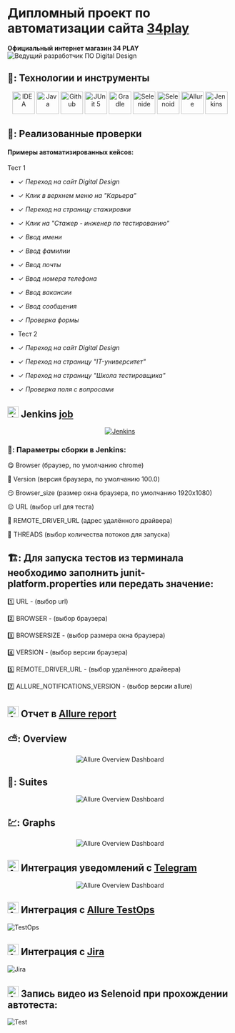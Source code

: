 # Дипломный проект по автоматизации сайта  [34play](https://www.34play.me/)
**Официальный интернет магазин 34 PLAY**
&nbsp;
![Ведущий разработчик ПО Digital Design](images/screens/digdes.png)
&nbsp;


## 🧰: Технологии и инструменты

<p align="center">
<a href="https://www.jetbrains.com/idea/"><img src="images/logo/Idea.svg" width="50" height="50"  alt="IDEA"/></a>
<a href="https://www.java.com/"><img src="images/logo/Java.svg" width="50" height="50"  alt="Java"/></a>
<a href="https://github.com/"><img src="images/logo/GitHub.svg" width="50" height="50"  alt="Github"/></a>
<a href="https://junit.org/junit5/"><img src="images/logo/Junit5.svg" width="50" height="50"  alt="JUnit 5"/></a>
<a href="https://gradle.org/"><img src="images/logo/Gradle.svg" width="50" height="50"  alt="Gradle"/></a>
<a href="https://selenide.org/"><img src="images/logo/Selenide.svg" width="50" height="50"  alt="Selenide"/></a>
<a href="https://aerokube.com/selenoid/"><img src="images/logo/Selenoid.svg" width="50" height="50"  alt="Selenoid"/></a>
<a href="https://github.com/allure-framework/allure2"><img src="images/logo/Allure.svg" width="50" height="50"  alt="Allure"/></a>
<a href="https://www.jenkins.io/"><img src="images/logo/Jenkins.svg" width="50" height="50"  alt="Jenkins"/></a>

</p>

## 🚀: Реализованные проверки

#### Примеры автоматизированных кейсов:

Тест 1

- ✓ _Переход на сайт Digital Design_
- ✓ _Клик в верхнем меню на "Карьера"_
- ✓ _Переход на страницу стажировки_
- ✓ _Клик на "Стажер - инженер по тестированию"_
- ✓ _Ввод имени_
- ✓ _Ввод фамилии_
- ✓ _Ввод почты_
- ✓ _Ввод номера телефона_
- ✓ _Ввод вакансии_
- ✓ _Ввод сообщения_
- ✓ _Проверка формы_




- Тест 2
- ✓ _Переход на сайт Digital Design_
- ✓ _Переход на страницу "IT-университет"_
- ✓ _Переход на страницу "Школа тестировщика"_
- ✓ _Проверка поля с вопросами_





## <img src="images/logo/Jenkins.svg" width="25" height="25"  alt="Jenkins"/></a> Jenkins <a target="_blank" href="https://jenkins.autotests.cloud/job/08-alexlis-web/"> job </a>
<p align="center">
<a href="https://jenkins.autotests.cloud/job/krysov_Digital_Design_Tests/"><img src="images/screens/jenkins.png" alt="Jenkins"/></a>
</p>


### 🧙: Параметры сборки в Jenkins:

:yum: Browser (браузер, по умолчанию chrome)

:zany_face: Version (версия браузера, по умолчанию 100.0)

:smirk: Browser_size (размер окна браузера, по умолчанию 1920x1080)

:relieved: URL (выбор url для теста)

:woozy_face: REMOTE_DRIVER_URL (адрес удалённого драйвера)

:cowboy_hat_face: THREADS (выбор количества потоков для запуска)

## 🏗️: Для запуска тестов из терминала необходимо заполнить junit-platform.properties или передать значение:

:one: URL - (выбор url)

:two: BROWSER - (выбор браузера)

:three: BROWSERSIZE - (выбор размера окна браузера)

:four: VERSION - (выбор версии браузера)

:five: REMOTE_DRIVER_URL - (выбор удалённого драйвера)

:seven: ALLURE_NOTIFICATIONS_VERSION - (выбор версии allure)

## <img src="images/logo/Allure.svg" width="25" height="25"  alt="Allure"/></a> Отчет в <a target="_blank" href="https://jenkins.autotests.cloud/job/34play_krysov/21/allure/">Allure report</a>

## ⛅: Overview
<p align="center">
<img title="Allure Overview Dashboard" src="images/screens/overview1.png">
</p>

## 🧪: Suites
<p align="center">
<img title="Allure Overview Dashboard" src="images/screens/Suites1.png">
</p>

## 💹: Graphs
<p align="center">
<img title="Allure Overview Dashboard" src="images/screens/graphs1.png">
</p>

## <img src="images/logo/Telegram.svg" width="25" height="25"  alt="Allure"/></a> Интеграция уведомлений с <a target="_blank" href="https://t.me/autotestsKrysov/30">Telegram</a>

<p align="center">
<img title="Allure Overview Dashboard" src="images/screens/tel1.png" >
</p>

## <img src="images/logo/Allure_TO.svg" width="25" height="25"  alt="Allure"/></a> Интеграция с <a target="_blank" href="https://allure.autotests.cloud/project/2041/test-cases?treeId=0">Allure TestOps</a>
<img title="TestOps" src="images/screens/to1.png" >


## <img src="images/logo/Jira.svg" width="25" height="25"  alt="Allure"/></a> Интеграция с <a target="_blank" href="https://jira.autotests.cloud/browse/HOMEWORK-601">Jira</a>
<img title="Jira" src="images/screens/jira1.png" >






## <img src="images/logo/Selenoid.svg" width="25" height="25" alt="Allure"/></a> Запись видео из Selenoid при прохождении автотеста:
![Test](images/gif/video1.gif)